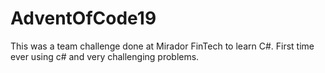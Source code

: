 # AdventOfCode19

This was a team challenge done at Mirador FinTech to learn  C#.  First time ever using c# and very challenging problems.  
